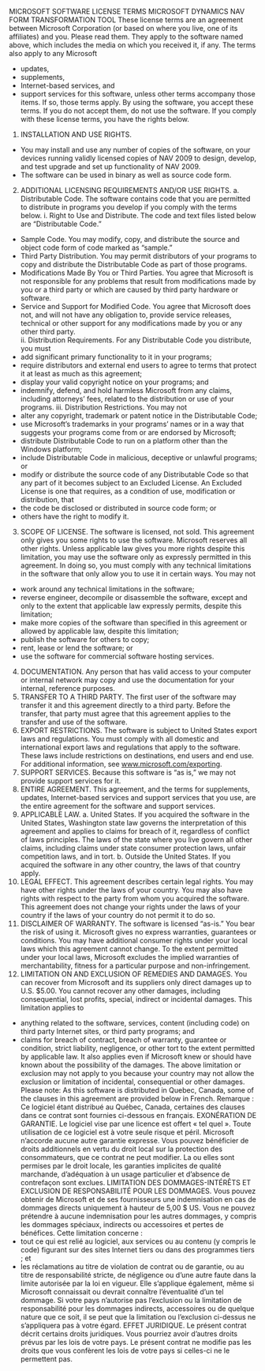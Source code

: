MICROSOFT SOFTWARE LICENSE TERMS
MICROSOFT DYNAMICS NAV FORM TRANSFORMATION TOOL 
These license terms are an agreement between Microsoft Corporation (or based on where you live, one of its affiliates) and you. Please read them. They apply to the software named above, which includes the media on which you received it, if any. The terms also apply to any Microsoft
* updates,
* supplements,
* Internet-based services, and 
* support services
for this software, unless other terms accompany those items. If so, those terms apply.
By using the software, you accept these terms. If you do not accept them, do not use the software.
If you comply with these license terms, you have the rights below.
1.  INSTALLATION AND USE RIGHTS. 
* You may install and use any number of copies of the software, on your devices running validly licensed copies of NAV 2009 to design, develop, and test  upgrade and set up functionality of NAV 2009.  
* The software can be used in binary as well as source code form. 
2.  ADDITIONAL LICENSING REQUIREMENTS AND/OR USE RIGHTS.
a.  Distributable Code. The software contains code that you are permitted to distribute in programs you develop if you comply with the terms below.
i.  Right to Use and Distribute. The code and text files listed below are “Distributable Code.”
* Sample Code. You may modify, copy, and distribute the source and object code form of code marked as “sample.”
* Third Party Distribution. You may permit distributors of your programs to copy and distribute the Distributable Code as part of those programs.
* Modifications Made By You or Third Parties. You agree that Microsoft is not responsible for any problems that result from modifications made by you or a third party or which are caused by third party hardware or software. 
* Service and Support for Modified Code. You agree that Microsoft does not, and will not have any obligation to, provide service releases, technical or other support for any modifications made by you or any other third party.  
ii.  Distribution Requirements. For any Distributable Code you distribute, you must
* add significant primary functionality to it in your programs;
* require distributors and external end users to agree to terms that protect it at least as much as this agreement; 
* display your valid copyright notice on your programs; and
* indemnify, defend, and hold harmless Microsoft from any claims, including attorneys’ fees, related to the distribution or use of your programs.
iii.  Distribution Restrictions. You may not
* alter any copyright, trademark or patent notice in the Distributable Code; 
* use Microsoft’s trademarks in your programs’ names or in a way that suggests your programs come from or are endorsed by Microsoft; 
* distribute Distributable Code to run on a platform other than the Windows platform;
* include Distributable Code in malicious, deceptive or unlawful programs; or
* modify or distribute the source code of any Distributable Code so that any part of it becomes subject to an Excluded License. An Excluded License is one that requires, as a condition of use, modification or distribution, that
* the code be disclosed or distributed in source code form; or 
* others have the right to modify it.
3.  SCOPE OF LICENSE. The software is licensed, not sold. This agreement only gives you some rights to use the software. Microsoft reserves all other rights. Unless applicable law gives you more rights despite this limitation, you may use the software only as expressly permitted in this agreement. In doing so, you must comply with any technical limitations in the software that only allow you to use it in certain ways. You may not
* work around any technical limitations in the software;
* reverse engineer, decompile or disassemble the software, except and only to the extent that applicable law expressly permits, despite this limitation;
* make more copies of the software than specified in this agreement or allowed by applicable law, despite this limitation;
* publish the software for others to copy;
* rent, lease or lend the software; or
* use the software for commercial software hosting services.
4.  DOCUMENTATION. Any person that has valid access to your computer or internal network may copy and use the documentation for your internal, reference purposes.
5.  TRANSFER TO A THIRD PARTY. The first user of the software may transfer it and this agreement directly to a third party. Before the transfer, that party must agree that this agreement applies to the transfer and use of the software. 
6.  EXPORT RESTRICTIONS. The software is subject to United States export laws and regulations. You must comply with all domestic and international export laws and regulations that apply to the software. These laws include restrictions on destinations, end users and end use. For additional information, see www.microsoft.com/exporting.
7.  SUPPORT SERVICES. Because this software is “as is,” we may not provide support services for it.
8.  ENTIRE AGREEMENT. This agreement, and the terms for supplements, updates, Internet-based services and support services that you use, are the entire agreement for the software and support services.
9.  APPLICABLE LAW.
a.  United States. If you acquired the software in the United States, Washington state law governs the interpretation of this agreement and applies to claims for breach of it, regardless of conflict of laws principles. The laws of the state where you live govern all other claims, including claims under state consumer protection laws, unfair competition laws, and in tort.
b.  Outside the United States. If you acquired the software in any other country, the laws of that country apply.
10.  LEGAL EFFECT. This agreement describes certain legal rights. You may have other rights under the laws of your country. You may also have rights with respect to the party from whom you acquired the software. This agreement does not change your rights under the laws of your country if the laws of your country do not permit it to do so.
11.  DISCLAIMER OF WARRANTY. The software is licensed “as-is.” You bear the risk of using it. Microsoft gives no express warranties, guarantees or conditions. You may have additional consumer rights under your local laws which this agreement cannot change. To the extent permitted under your local laws, Microsoft excludes the implied warranties of merchantability, fitness for a particular purpose and non-infringement.
12.  LIMITATION ON AND EXCLUSION OF REMEDIES AND DAMAGES. You can recover from Microsoft and its suppliers only direct damages up to U.S. $5.00. You cannot recover any other damages, including consequential, lost profits, special, indirect or incidental damages.
This limitation applies to
* anything related to the software, services, content (including code) on third party Internet sites, or third party programs; and
* claims for breach of contract, breach of warranty, guarantee or condition, strict liability, negligence, or other tort to the extent permitted by applicable law.
It also applies even if Microsoft knew or should have known about the possibility of the damages. The above limitation or exclusion may not apply to you because your country may not allow the exclusion or limitation of incidental, consequential or other damages.
Please note: As this software is distributed in Quebec, Canada, some of the clauses in this agreement are provided below in French.
Remarque : Ce logiciel étant distribué au Québec, Canada, certaines des clauses dans ce contrat sont fournies ci-dessous en français.
EXONÉRATION DE GARANTIE. Le logiciel vise par une licence est offert « tel quel ». Toute utilisation de ce logiciel est à votre seule risque et péril. Microsoft n’accorde aucune autre garantie expresse. Vous pouvez bénéficier de droits additionnels en vertu du droit local sur la protection des consommateurs, que ce contrat ne peut modifier. La ou elles sont permises par le droit locale, les garanties implicites de qualité marchande, d’adéquation à un usage particulier et d’absence de contrefaçon sont exclues.
LIMITATION DES DOMMAGES-INTÉRÊTS ET EXCLUSION DE RESPONSABILITÉ POUR LES DOMMAGES. Vous pouvez obtenir de Microsoft et de ses fournisseurs une indemnisation en cas de dommages directs uniquement à hauteur de 5,00 $ US. Vous ne pouvez prétendre à aucune indemnisation pour les autres dommages, y compris les dommages spéciaux, indirects ou accessoires et pertes de bénéfices.
Cette limitation concerne :
* tout ce qui est relié au logiciel, aux services ou au contenu (y compris le code) figurant sur des sites Internet tiers ou dans des programmes tiers ; et
* les réclamations au titre de violation de contrat ou de garantie, ou au titre de responsabilité stricte, de négligence ou d’une autre faute dans la limite autorisée par la loi en vigueur.
Elle s’applique également, même si Microsoft connaissait ou devrait connaître l’éventualité d’un tel dommage. Si votre pays n’autorise pas l’exclusion ou la limitation de responsabilité pour les dommages indirects, accessoires ou de quelque nature que ce soit, il se peut que la limitation ou l’exclusion ci-dessus ne s’appliquera pas à votre égard.
EFFET JURIDIQUE. Le présent contrat décrit certains droits juridiques. Vous pourriez avoir d’autres droits prévus par les lois de votre pays. Le présent contrat ne modifie pas les droits que vous confèrent les lois de votre pays si celles-ci ne le permettent pas.

